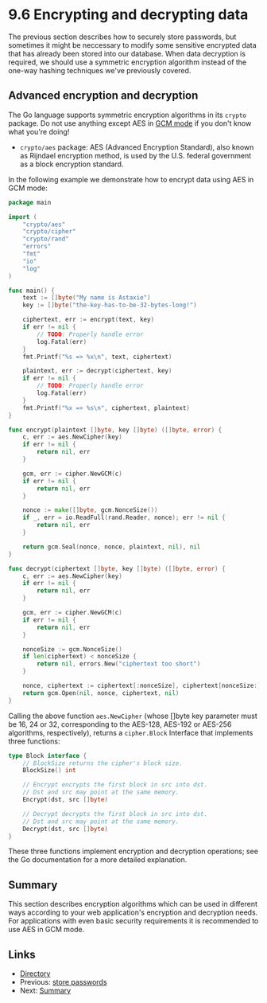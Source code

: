 # 9.6 Encrypting and decrypting data

The previous section describes how to securely store passwords, but sometimes it might be neccessary to modify some sensitive encrypted data that has already been stored into our database. When data decryption is required, we should use a symmetric encryption algorithm instead of the one-way hashing techniques we've previously covered. 

## Advanced encryption and decryption

The Go language supports symmetric encryption algorithms in its `crypto` package. Do not use anything except AES in [GCM mode](https://en.wikipedia.org/wiki/Galois/Counter_Mode) if you don't know what you're doing!

- `crypto/aes` package: AES (Advanced Encryption Standard), also known as Rijndael encryption method, is used by the U.S. federal government as a block encryption standard.

In the following example we demonstrate how to encrypt data using AES in GCM mode:

```go
package main

import (
	"crypto/aes"
	"crypto/cipher"
	"crypto/rand"
	"errors"
	"fmt"
	"io"
	"log"
)

func main() {
	text := []byte("My name is Astaxie")
	key := []byte("the-key-has-to-be-32-bytes-long!")

	ciphertext, err := encrypt(text, key)
	if err != nil {
		// TODO: Properly handle error
		log.Fatal(err)
	}
	fmt.Printf("%s => %x\n", text, ciphertext)

	plaintext, err := decrypt(ciphertext, key)
	if err != nil {
		// TODO: Properly handle error
		log.Fatal(err)
	}
	fmt.Printf("%x => %s\n", ciphertext, plaintext)
}

func encrypt(plaintext []byte, key []byte) ([]byte, error) {
	c, err := aes.NewCipher(key)
	if err != nil {
		return nil, err
	}

	gcm, err := cipher.NewGCM(c)
	if err != nil {
		return nil, err
	}

	nonce := make([]byte, gcm.NonceSize())
	if _, err = io.ReadFull(rand.Reader, nonce); err != nil {
		return nil, err
	}

	return gcm.Seal(nonce, nonce, plaintext, nil), nil
}

func decrypt(ciphertext []byte, key []byte) ([]byte, error) {
	c, err := aes.NewCipher(key)
	if err != nil {
		return nil, err
	}

	gcm, err := cipher.NewGCM(c)
	if err != nil {
		return nil, err
	}

	nonceSize := gcm.NonceSize()
	if len(ciphertext) < nonceSize {
		return nil, errors.New("ciphertext too short")
	}

	nonce, ciphertext := ciphertext[:nonceSize], ciphertext[nonceSize:]
	return gcm.Open(nil, nonce, ciphertext, nil)
}
```

Calling the above function `aes.NewCipher` (whose []byte key parameter must be 16, 24 or 32, corresponding to the AES-128, AES-192 or AES-256 algorithms, respectively), returns a `cipher.Block` Interface that implements three functions:

```go
type Block interface {
	// BlockSize returns the cipher's block size.
	BlockSize() int

	// Encrypt encrypts the first block in src into dst.
	// Dst and src may point at the same memory.
	Encrypt(dst, src []byte)

	// Decrypt decrypts the first block in src into dst.
	// Dst and src may point at the same memory.
	Decrypt(dst, src []byte)
}
```

These three functions implement encryption and decryption operations; see the Go documentation for a more detailed explanation.

## Summary

This section describes encryption algorithms which can be used in different ways according to your web application's encryption and decryption needs. For applications with even basic security requirements it is recommended to use AES in GCM mode.


## Links

- [Directory](<build-web-application-with-golang-en.md>)
- Previous: [store passwords](<09.5.md>)
- Next: [Summary](<09.7.md>)
